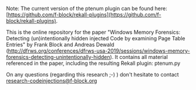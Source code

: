 Note: The current version of the ptenum plugin can be found here: [https://github.com/f-block/rekall-plugins](https://github.com/f-block/rekall-plugins).

This is the online repository for the paper "Windows Memory Forensics: Detecting (un)intentionally hidden injected Code by examining Page Table Entries" by Frank Block and Andreas Dewald (http://dfrws.org/conferences/dfrws-usa-2019/sessions/windows-memory-forensics-detecting-unintentionally-hidden).
It contains all material referenced in the paper, including the resulting Rekall plugin: ptenum.py

On any questions (regarding this research ;-) ) don't hesitate to contact research-codeinjections@f-block.org
